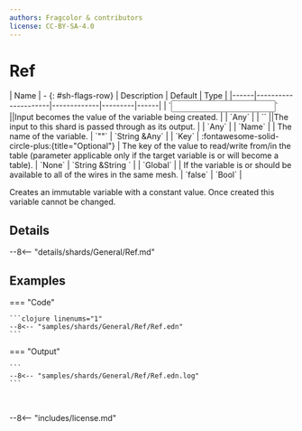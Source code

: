 ```yaml
---
authors: Fragcolor & contributors
license: CC-BY-SA-4.0
---
```



# Ref

<div class="sh-parameters" markdown="1">
| Name | - {: #sh-flags-row} | Description | Default | Type |
|------|---------------------|-------------|---------|------|
| `<input>` ||Input becomes the value of the variable being created. | | `Any` |
| `<output>` ||The input to this shard is passed through as its output. | | `Any` |
| `Name` |  | The name of the variable. | `""` | `String &Any` |
| `Key` | :fontawesome-solid-circle-plus:{title="Optional"}  | The key of the value to read/write from/in the table (parameter applicable only if the target variable is or will become a table). | `None` | `String &String ` |
| `Global` |  | If the variable is or should be available to all of the wires in the same mesh. | `false` | `Bool` |

</div>

Creates an immutable variable with a constant value. Once created this variable cannot be changed.

## Details

--8<-- "details/shards/General/Ref.md"


## Examples

=== "Code"

    ```clojure linenums="1"
    --8<-- "samples/shards/General/Ref/Ref.edn"
    ```

=== "Output"

    ```
    --8<-- "samples/shards/General/Ref/Ref.edn.log"
    ```
&nbsp;

--8<-- "includes/license.md"

